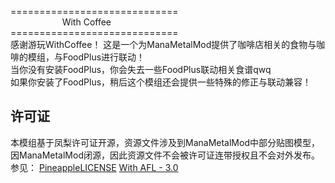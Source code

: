 =============================<br>
$~~~~~~~~~~~~~~~~~~~~$ With Coffee<br>
=============================<br>
感谢游玩WithCoffee！
这是一个为ManaMetalMod提供了咖啡店相关的食物与咖啡的模组，与FoodPlus进行联动！<br>
当你没有安装FoodPlus，你会失去一些FoodPlus联动相关食谱qwq<br>
如果你安装了FoodPlus，稍后这个模组还会提供一些特殊的修正与联动兼容！<br>

## 许可证
本模组基于凤梨许可证开源，资源文件涉及到ManaMetalMod中部分贴图模型，因ManaMetalMod闭源，因此资源文件不会被许可证连带授权且不会对外发布。<br>
参见：
[PineappleLICENSE](license.txt)
[With AFL - 3.0](licenses.txt)